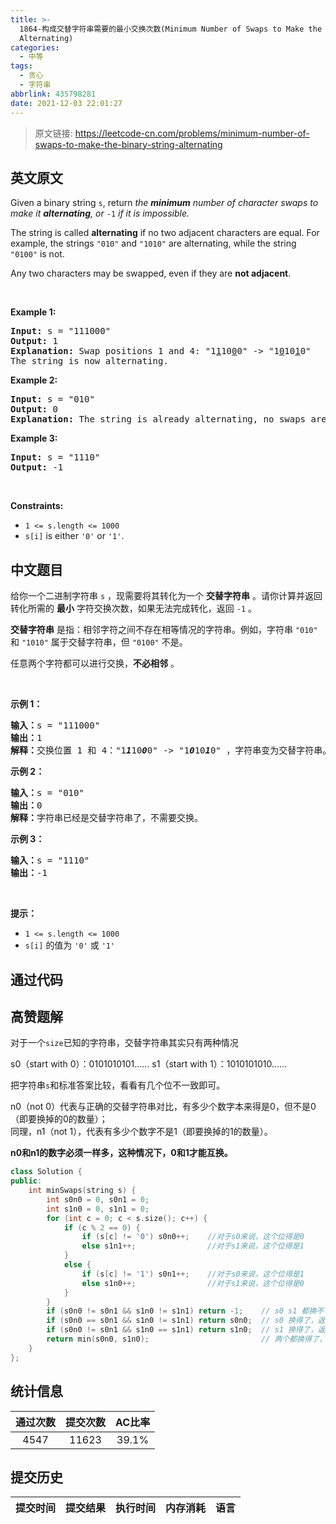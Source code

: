 ```yaml
---
title: >-
  1864-构成交替字符串需要的最小交换次数(Minimum Number of Swaps to Make the Binary String
  Alternating)
categories:
  - 中等
tags:
  - 贪心
  - 字符串
abbrlink: 435798281
date: 2021-12-03 22:01:27
---
```


> 原文链接: https://leetcode-cn.com/problems/minimum-number-of-swaps-to-make-the-binary-string-alternating


## 英文原文
<div><p>Given a binary string <code>s</code>, return <em>the <strong>minimum</strong> number of character swaps to make it <strong>alternating</strong>, or </em><code>-1</code><em> if it is impossible.</em></p>

<p>The string is called <strong>alternating</strong> if no two adjacent characters are equal. For example, the strings <code>&quot;010&quot;</code> and <code>&quot;1010&quot;</code> are alternating, while the string <code>&quot;0100&quot;</code> is not.</p>

<p>Any two characters may be swapped, even if they are&nbsp;<strong>not adjacent</strong>.</p>

<p>&nbsp;</p>
<p><strong>Example 1:</strong></p>

<pre>
<strong>Input:</strong> s = &quot;111000&quot;
<strong>Output:</strong> 1
<strong>Explanation:</strong> Swap positions 1 and 4: &quot;1<u>1</u>10<u>0</u>0&quot; -&gt; &quot;1<u>0</u>10<u>1</u>0&quot;
The string is now alternating.
</pre>

<p><strong>Example 2:</strong></p>

<pre>
<strong>Input:</strong> s = &quot;010&quot;
<strong>Output:</strong> 0
<strong>Explanation:</strong> The string is already alternating, no swaps are needed.
</pre>

<p><strong>Example 3:</strong></p>

<pre>
<strong>Input:</strong> s = &quot;1110&quot;
<strong>Output:</strong> -1
</pre>

<p>&nbsp;</p>
<p><strong>Constraints:</strong></p>

<ul>
	<li><code>1 &lt;= s.length &lt;= 1000</code></li>
	<li><code>s[i]</code> is either <code>&#39;0&#39;</code> or <code>&#39;1&#39;</code>.</li>
</ul>
</div>

## 中文题目
<div><p>给你一个二进制字符串 <code>s</code> ，现需要将其转化为一个 <strong>交替字符串</strong> 。请你计算并返回转化所需的 <strong>最小</strong> 字符交换次数，如果无法完成转化，返回<em> </em><code>-1</code><em> </em>。</p>

<p><strong>交替字符串</strong> 是指：相邻字符之间不存在相等情况的字符串。例如，字符串 <code>"010"</code> 和 <code>"1010"</code> 属于交替字符串，但 <code>"0100"</code> 不是。</p>

<p>任意两个字符都可以进行交换，<strong>不必相邻</strong> 。</p>

<p> </p>

<p><strong>示例 1：</strong></p>

<pre>
<strong>输入：</strong>s = "111000"
<strong>输出：</strong>1
<strong>解释：</strong>交换位置 1 和 4："1<em><strong>1</strong></em>10<em><strong>0</strong></em>0" -> "1<em><strong>0</strong></em>10<em><strong>1</strong></em>0" ，字符串变为交替字符串。
</pre>

<p><strong>示例 2：</strong></p>

<pre>
<strong>输入：</strong>s = "010"
<strong>输出：</strong>0
<strong>解释：</strong>字符串已经是交替字符串了，不需要交换。
</pre>

<p><strong>示例 3：</strong></p>

<pre>
<strong>输入：</strong>s = "1110"
<strong>输出：</strong>-1
</pre>

<p> </p>

<p><strong>提示：</strong></p>

<ul>
	<li><code>1 <= s.length <= 1000</code></li>
	<li><code>s[i]</code> 的值为 <code>'0'</code> 或 <code>'1'</code></li>
</ul>
</div>

## 通过代码
<RecoDemo>
</RecoDemo>


## 高赞题解
对于一个`size`已知的字符串，交替字符串其实只有两种情况

s0（start with 0）：0101010101……
s1（start with 1）：1010101010……

把字符串`s`和标准答案比较，看看有几个位不一致即可。

n0（not 0）代表与正确的交替字符串对比，有多少个数字本来得是0，但不是0（即要换掉的0的数量）；  
同理，n1（not 1），代表有多少个数字不是1（即要换掉的1的数量）。  

**n0和n1的数字必须一样多，这种情况下，0和1才能互换。**

```cpp
class Solution {
public:
    int minSwaps(string s) {
        int s0n0 = 0, s0n1 = 0;
        int s1n0 = 0, s1n1 = 0;
        for (int c = 0; c < s.size(); c++) {
            if (c % 2 == 0) {
                if (s[c] != '0') s0n0++;    //对于s0来说，这个位得是0
                else s1n1++;                //对于s1来说，这个位得是1
            }
            else {
                if (s[c] != '1') s0n1++;    //对于s0来说，这个位得是1
                else s1n0++;                //对于s1来说，这个位得是0
            }
        }
        if (s0n0 != s0n1 && s1n0 != s1n1) return -1;    // s0 s1 都换不了，返回-1
        if (s0n0 == s0n1 && s1n0 != s1n1) return s0n0;  // s0 换得了，返回s0
        if (s0n0 != s0n1 && s1n0 == s1n1) return s1n0;  // s1 换得了，返回s1
        return min(s0n0, s1n0);                         // 两个都换得了，返回交换次数较少的那个。
    }
};

```

## 统计信息
| 通过次数 | 提交次数 | AC比率 |
| :------: | :------: | :------: |
|    4547    |    11623    |   39.1%   |

## 提交历史
| 提交时间 | 提交结果 | 执行时间 |  内存消耗  | 语言 |
| :------: | :------: | :------: | :--------: | :--------: |
